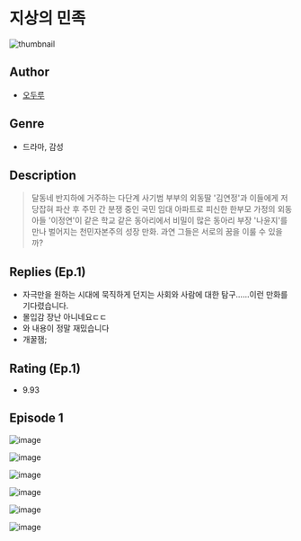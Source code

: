 # 지상의 민족
![thumbnail](https://image-comic.pstatic.net/user_contents_data/challenge_comic/2023/05/23/333486/upload_7161113065813389924_480x623.jpeg)

## Author
- [오두루](https://comic.naver.com/artistTitle?id=333486)

## Genre
- 드라마, 감성

## Description
> 달동네 반지하에 거주하는 다단계 사기범 부부의 외동딸 '김연정'과 이들에게 저당잡혀 파산 후 주민 간 분쟁 중인 국민 임대 아파트로 피신한 한부모 가정의 외동아들 '이정연'이 같은 학교 같은 동아리에서 비밀이 많은 동아리 부장 '나윤지'를 만나 벌어지는 천민자본주의 성장 만화. 과연 그들은 서로의 꿈을 이룰 수 있을까?

## Replies (Ep.1)
- 자극만을 원하는 시대에 묵직하게 던지는 사회와 사람에 대한 탐구......이런 만화를 기다렸습니다.
- 몰입감 장난 아니네요ㄷㄷ
- 와 내용이 정말 재밌습니다
- 개꿀잼;

## Rating (Ep.1)
- 9.93

## Episode 1
![image](https://image-comic.pstatic.net/user_contents_data/challenge_comic/2023/05/23/333486/upload_3979265858910631735.jpeg)

![image](https://image-comic.pstatic.net/user_contents_data/challenge_comic/2023/05/23/333486/upload_3978705309880706617.jpeg)

![image](https://image-comic.pstatic.net/user_contents_data/challenge_comic/2023/05/23/333486/upload_3906366220210352690.jpeg)

![image](https://image-comic.pstatic.net/user_contents_data/challenge_comic/2023/05/23/333486/upload_7076615398861792610.jpeg)

![image](https://image-comic.pstatic.net/user_contents_data/challenge_comic/2023/05/23/333486/upload_7293357740953580389.jpeg)

![image](https://image-comic.pstatic.net/user_contents_data/challenge_comic/2023/05/23/333486/upload_3703144588965460275.jpeg)
